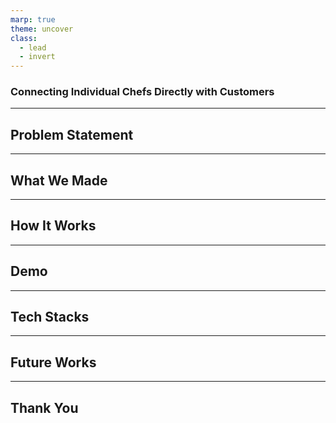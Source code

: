 ```yaml
---
marp: true
theme: uncover
class:
  - lead
  - invert
---
```


### Connecting Individual Chefs Directly with Customers

---

## Problem Statement

---

## What We Made

---

## How It Works

---

## Demo

---

## Tech Stacks

---

## Future Works

---

## Thank You
